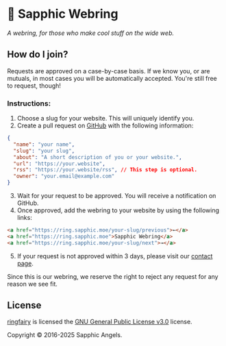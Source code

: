 # 🌸 Sapphic Webring
*A webring, for those who make cool stuff on the wide web.*

## How do I join?

Requests are approved on a case-by-case basis. If we know you, or are mutuals, in most cases you will be automatically accepted. You're still free to request, though!

### Instructions:

1. Choose a slug for your website. This will uniquely identify you.
2. Create a pull request on [GitHub](https://github.com/SapphoSys/webring) with the following information:
```json
{
  "name": "your name",
  "slug": "your slug",
  "about": "A short description of you or your website.",
  "url": "https://your.website",
  "rss": "https://your.website/rss", // This step is optional.
  "owner": "your.email@example.com"
}
```
3. Wait for your request to be approved. You will receive a notification on GitHub.
4. Once approved, add the webring to your website by using the following links:
```html
<a href="https://ring.sapphic.moe/your-slug/previous">←</a>
<a href="https://ring.sapphic.moe">Sapphic Webring</a>
<a href="https://ring.sapphic.moe/your-slug/next">→</a>
```
5. If your request is not approved within 3 days, please visit our [contact page](https://sapphic.moe/contact).

Since this is our webring, we reserve the right to reject any request for any reason we see fit.

## License
[ringfairy](https://github.com/k3rs3d/ringfairy) is licensed the [GNU General Public License v3.0](LICENSE) license.

Copyright © 2016-2025 Sapphic Angels.